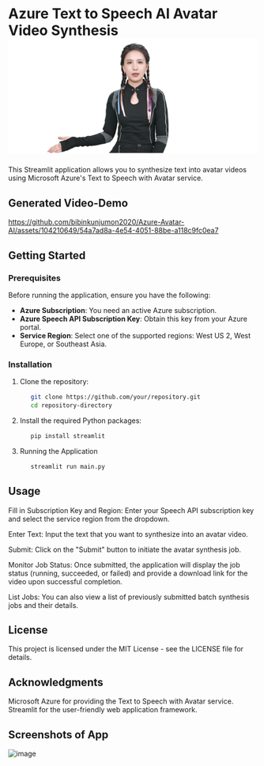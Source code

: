# Azure Text to Speech AI Avatar Video Synthesis ![Avatar Image](assets/avatar.png)

This Streamlit application allows you to synthesize text into avatar videos using Microsoft Azure's Text to Speech with Avatar service.


## Generated Video-Demo


https://github.com/bibinkunjumon2020/Azure-Avatar-AI/assets/104210649/54a7ad8a-4e54-4051-88be-a118c9fc0ea7



## Getting Started

### Prerequisites

Before running the application, ensure you have the following:

- **Azure Subscription**: You need an active Azure subscription.
- **Azure Speech API Subscription Key**: Obtain this key from your Azure portal.
- **Service Region**: Select one of the supported regions: West US 2, West Europe, or Southeast Asia.

### Installation

1. Clone the repository:

   ```bash
      git clone https://github.com/your/repository.git
      cd repository-directory
2. Install the required Python packages:
   ```bash
      pip install streamlit

3. Running the Application
   ```bash
      streamlit run main.py


## Usage
Fill in Subscription Key and Region: Enter your Speech API subscription key and select the service region from the dropdown.

Enter Text: Input the text that you want to synthesize into an avatar video.

Submit: Click on the "Submit" button to initiate the avatar synthesis job.

Monitor Job Status: Once submitted, the application will display the job status (running, succeeded, or failed) and provide a download link for the video upon successful completion.

List Jobs: You can also view a list of previously submitted batch synthesis jobs and their details.

## License
This project is licensed under the MIT License - see the LICENSE file for details.


## Acknowledgments
Microsoft Azure for providing the Text to Speech with Avatar service.
Streamlit for the user-friendly web application framework.

## Screenshots of App
<img width="1422" alt="image" src="https://github.com/bibinkunjumon2020/Azure-Avatar-AI/assets/104210649/08789647-279d-4274-8f6f-028c818c90d3">

